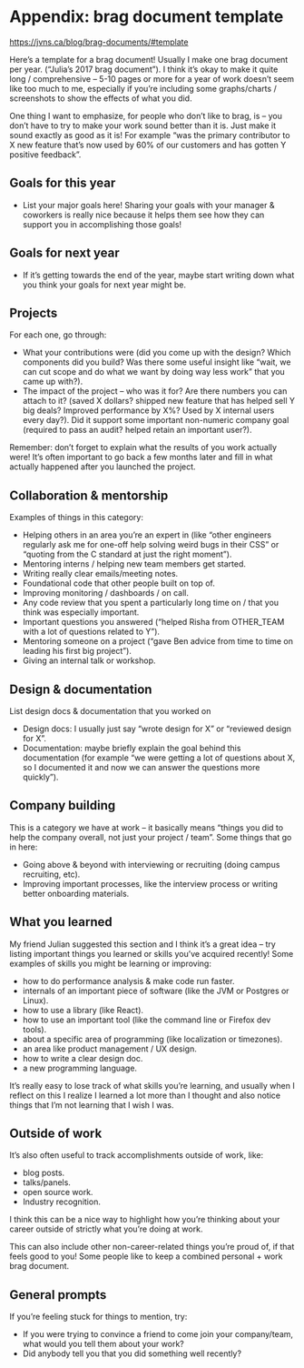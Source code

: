 # Appendix: brag document template

https://jvns.ca/blog/brag-documents/#template

Here’s a template for a brag document! Usually I make one brag document per year. (“Julia’s 2017 brag document”). I think it’s okay to make it quite long / comprehensive – 5-10 pages or more for a year of work doesn’t seem like too much to me, especially if you’re including some graphs/charts / screenshots to show the effects of what you did.

One thing I want to emphasize, for people who don’t like to brag, is – you don’t have to try to make your work sound better than it is. Just make it sound exactly as good as it is! For example “was the primary contributor to X new feature that’s now used by 60% of our customers and has gotten Y positive feedback”.

## Goals for this year

- List your major goals here! Sharing your goals with your manager & coworkers is really nice because it helps them see how they can support you in accomplishing those goals!

## Goals for next year

- If it’s getting towards the end of the year, maybe start writing down what you think your goals for next year might be.

## Projects

For each one, go through:

- What your contributions were (did you come up with the design? Which components did you build? Was there some useful insight like “wait, we can cut scope and do what we want by doing way less work” that you came up with?).
- The impact of the project – who was it for? Are there numbers you can attach to it? (saved X dollars? shipped new feature that has helped sell Y big deals? Improved performance by X%? Used by X internal users every day?). Did it support some important non-numeric company goal (required to pass an audit? helped retain an important user?).

Remember: don’t forget to explain what the results of you work actually were! It’s often important to go back a few months later and fill in what actually happened after you launched the project.

## Collaboration & mentorship

Examples of things in this category:

- Helping others in an area you’re an expert in (like “other engineers regularly ask me for one-off help solving weird bugs in their CSS” or “quoting from the C standard at just the right moment”).
- Mentoring interns / helping new team members get started.
- Writing really clear emails/meeting notes.
- Foundational code that other people built on top of.
- Improving monitoring / dashboards / on call.
- Any code review that you spent a particularly long time on / that you think was especially important.
- Important questions you answered (“helped Risha from OTHER_TEAM with a lot of questions related to Y”).
- Mentoring someone on a project (“gave Ben advice from time to time on leading his first big project”).
- Giving an internal talk or workshop.

## Design & documentation

List design docs & documentation that you worked on

- Design docs: I usually just say “wrote design for X” or “reviewed design for X”.
- Documentation: maybe briefly explain the goal behind this documentation (for example “we were getting a lot of questions about X, so I documented it and now we can answer the questions more quickly”).

## Company building

This is a category we have at work – it basically means “things you did to help the company overall, not just your project / team”. Some things that go in here:

- Going above & beyond with interviewing or recruiting (doing campus recruiting, etc).
- Improving important processes, like the interview process or writing better onboarding materials.

## What you learned

My friend Julian suggested this section and I think it’s a great idea – try listing important things you learned or skills you’ve acquired recently! Some examples of skills you might be learning or improving:

- how to do performance analysis & make code run faster.
- internals of an important piece of software (like the JVM or Postgres or Linux).
- how to use a library (like React).
- how to use an important tool (like the command line or Firefox dev tools).
- about a specific area of programming (like localization or timezones).
- an area like product management / UX design.
- how to write a clear design doc.
- a new programming language.

It’s really easy to lose track of what skills you’re learning, and usually when I reflect on this I realize I learned a lot more than I thought and also notice things that I’m not learning that I wish I was.

## Outside of work

It’s also often useful to track accomplishments outside of work, like:

- blog posts.
- talks/panels.
- open source work.
- Industry recognition.

I think this can be a nice way to highlight how you’re thinking about your career outside of strictly what you’re doing at work.

This can also include other non-career-related things you’re proud of, if that feels good to you! Some people like to keep a combined personal + work brag document.

## General prompts

If you’re feeling stuck for things to mention, try:

- If you were trying to convince a friend to come join your company/team, what would you tell them about your work?
- Did anybody tell you that you did something well recently?
